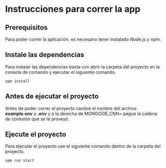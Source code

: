 # Instrucciones para correr la app

## Prerequisitos

Para poder correr la aplicación, es necesario tener instalado Node.js y npm.


## Instale las dependencias

Para instalar las dependencias basta con abrir la carpeta del proyecto en la consola de comando y ejecutar el siguiente comando.

```
npm install
```

## Antes de ejecutar el proyecto

Antes de poder correr el proyecto cambie el nombre del archivo **example.env** a **.env** y a la derecha de MONGODB_CNN= pegue la cadena de conexión que se le proveyó.



## Ejecute el proyecto

Para ejecutar el proyecto use el siguiente comando dentro de la carpeta del proyecto.

```
npm run start
```
